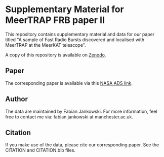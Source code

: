 # Supplementary Material for MeerTRAP FRB paper II #

This repository contains supplementary material and data for our paper titled "A sample of Fast Radio Bursts discovered and localised with MeerTRAP at the MeerKAT telescope".

A copy of this repository is available on [Zenodo](https://doi.org/10.5281/zenodo.6047539).

## Paper ##

The corresponding paper is available via this [NASA ADS link](XXX).

## Author ##

The data are maintained by Fabian Jankowski. For more information, feel free to contact me via: fabian.jankowski at manchester.ac.uk.

## Citation ##

If you make use of the data, please cite our corresponding paper. See the CITATION and CITATION.bib files.
